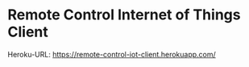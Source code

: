 # Remote Control Internet of Things Client
Heroku-URL: https://remote-control-iot-client.herokuapp.com/
